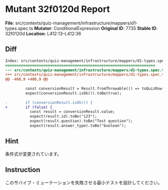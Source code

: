 # Mutant 32f0120d Report

**File**: src/contexts/quiz-management/infrastructure/mappers/d1-types.spec.ts
**Mutator**: ConditionalExpression
**Original ID**: 7735
**Stable ID**: 32f0120d
**Location**: L412:13–L412:36

## Diff

```diff
Index: src/contexts/quiz-management/infrastructure/mappers/d1-types.spec.ts
===================================================================
--- src/contexts/quiz-management/infrastructure/mappers/d1-types.spec.ts	original
+++ src/contexts/quiz-management/infrastructure/mappers/d1-types.spec.ts	mutated #7735
@@ -408,9 +408,9 @@
 
         const conversionResult = Result.fromThrowable(() => toQuizRow(input))();
         expect(conversionResult.isOk()).toBe(true);
 
-        if (conversionResult.isOk()) {
+        if (false) {
           const result = conversionResult.value;
           expect(result.id).toBe("123");
           expect(result.question).toBe("Test question");
           expect(result.answer_type).toBe("boolean");
```

## Hint

条件式が変更されています。

## Instruction

このサバイブ・ミューテーションを失敗させる最小テストを設計してください。
